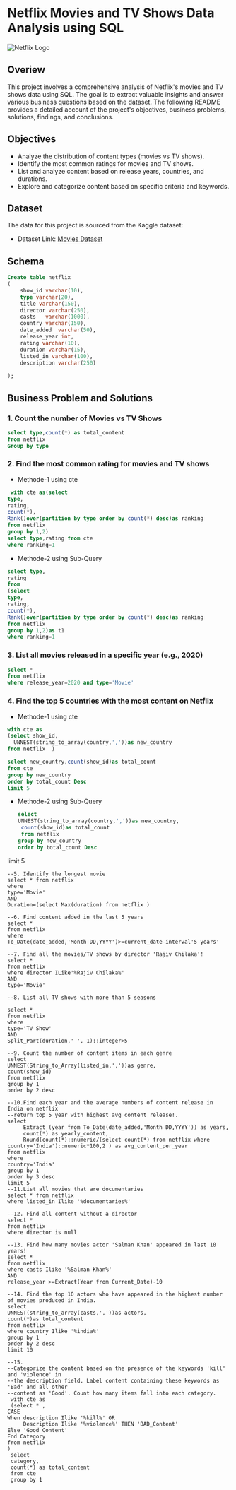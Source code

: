 # Netflix Movies and TV Shows Data Analysis using SQL
![Netflix Logo](https://github.com/AmanKumar1902/Netflix_SQL_Project/blob/e193b25a7d44f3354be0c252a76fd62d5a300fe0/Screenshot%202025-02-15%20153809.png)
## Overiew
This project involves a comprehensive analysis of Netflix's movies and TV shows data using SQL. The goal is to extract valuable insights and answer various business questions based on the dataset. The following README provides a detailed account of the project's objectives, business problems, solutions, findings, and conclusions.

## Objectives
* Analyze the distribution of content types (movies vs TV shows).
* Identify the most common ratings for movies and TV shows.
* List and analyze content based on release years, countries, and durations.
* Explore and categorize content based on specific criteria and keywords.
## Dataset
The data for this project is sourced from the Kaggle dataset:
* Dataset Link: [Movies Dataset](https://www.kaggle.com/datasets/shivamb/netflix-shows?resource=download)
## Schema
``` sql
Create table netflix
(
	show_id	varchar(10),
	type varchar(20),	
	title varchar(150),	
	director varchar(250),	
	casts	varchar(1000),
	country	varchar(150),
	date_added	varchar(50),
	release_year int,
	rating varchar(10),
	duration varchar(15),
	listed_in varchar(100),	
	description varchar(250)
	
);
```
## Business Problem and Solutions
### 1. Count the number of Movies vs TV Shows
```sql
select type,count(*) as total_content
from netflix
Group by type
```
### 2. Find the most common rating for movies and TV shows
* Methode-1 using cte
```sql
 with cte as(select 
type,
rating,
count(*),
Rank()over(partition by type order by count(*) desc)as ranking
from netflix
group by 1,2)
select type,rating from cte
where ranking=1
```
* Methode-2 using Sub-Query
```sql
select type,
rating
from
(select 
type,
rating,
count(*),
Rank()over(partition by type order by count(*) desc)as ranking
from netflix
group by 1,2)as t1
where ranking=1
```
### 3. List all movies released in a specific year (e.g., 2020)
```sql
select *
from netflix
where release_year=2020 and type='Movie'
```
### 4. Find the top 5 countries with the most content on Netflix
* Methode-1 using cte
```sql
with cte as
(select show_id,
  UNNEST(string_to_array(country,','))as new_country
from netflix  )

select new_country,count(show_id)as total_count
from cte
group by new_country
order by total_count Desc 
limit 5
```
* Methode-2 using Sub-Query
  ```sql
  select
  UNNEST(string_to_array(country,','))as new_country,
   count(show_id)as total_count
   from netflix
  group by new_country
  order by total_count Desc
 limit 5
```
--5. Identify the longest movie
select * from netflix
where 
type='Movie'
AND
Duration=(select Max(duration) from netflix )

--6. Find content added in the last 5 years
select *
from netflix
where
To_Date(date_added,'Month DD,YYYY')>=current_date-interval'5 years'

--7. Find all the movies/TV shows by director 'Rajiv Chilaka'!
select * 
from netflix
where director ILike'%Rajiv Chilaka%'
AND
type='Movie'

--8. List all TV shows with more than 5 seasons

select *
from netflix 
where
type='TV Show'
AND 
Split_Part(duration,' ', 1)::integer>5

--9. Count the number of content items in each genre
select
UNNEST(String_to_Array(listed_in,','))as genre,
count(show_id)
from netflix
group by 1
order by 2 desc

--10.Find each year and the average numbers of content release in India on netflix
--return top 5 year with highest avg content release!.
select
     Extract (year from To_Date(date_added,'Month DD,YYYY')) as years,
	 count(*) as yearly_content,
	 Round(count(*)::numeric/(select count(*) from netflix where country='India')::numeric*100,2 ) as avg_content_per_year
from netflix	 
where
country='India'
group by 1		 
order by 3 desc
limit 5
--11.List all movies that are documentaries
select * from netflix 
where listed_in Ilike '%documentaries%'

--12. Find all content without a director
select *
from netflix
where director is null

--13. Find how many movies actor 'Salman Khan' appeared in last 10 years!
select * 
from netflix
where casts Ilike '%Salman Khan%'
AND
release_year >=Extract(Year from Current_Date)-10

--14. Find the top 10 actors who have appeared in the highest number of movies produced in India.
select 
UNNEST(string_to_array(casts,','))as actors,
count(*)as total_content
from netflix
where country Ilike '%india%'
group by 1
order by 2 desc
limit 10

--15.
--Categorize the content based on the presence of the keywords 'kill' and 'violence' in 
--the description field. Label content containing these keywords as 'Bad' and all other 
--content as 'Good'. Count how many items fall into each category.
 with cte as
 (select * ,
CASE
When description Ilike '%kill%' OR
     Description Ilike '%violence%' THEN 'BAD_Content'
Else 'Good Content'	
End Category
from netflix
)
 select 
 category,
 count(*) as total_content
 from cte
 group by 1








